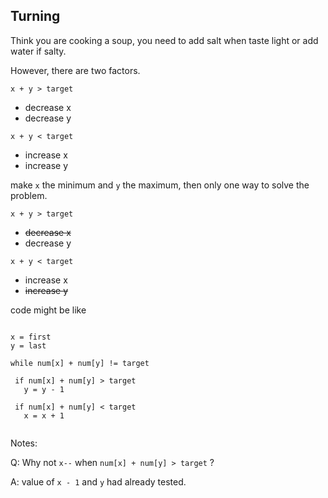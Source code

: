 ## Turning

Think you are cooking a soup, you need to add salt when taste light or add water if salty.

However, there are two factors. 

`x + y > target`

 * decrease x
 * decrease y


`x + y < target`

 * increase x
 * increase y
 
make `x` the minimum and `y` the maximum, then only one way to solve the problem.

`x + y > target`

 * <s>decrease x</s>
 * decrease y


`x + y < target`

 * increase x
 * <s>increase y</s>
 
 
 code might be like
 
 ```
 
 x = first
 y = last
 
 while num[x] + num[y] != target
  
  if num[x] + num[y] > target
    y = y - 1
  
  if num[x] + num[y] < target
    x = x + 1
  
 ```
 
 Notes:
 
 Q: Why not `x--` when `num[x] + num[y] > target` ?
 
 A: value of `x - 1` and `y` had already tested.
